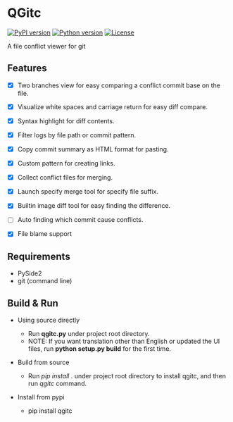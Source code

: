 # QGitc

[![PyPI version](https://img.shields.io/pypi/v/qgitc.svg)](https://pypi.org/project/qgitc)
[![Python version](https://img.shields.io/pypi/pyversions/qgitc.svg)](https://pypi.org/project/qgitc)
[![License](https://img.shields.io/badge/License-Apache%202.0-blue.svg)](LICENSE)

A file conflict viewer for git

## Features

- [x] Two branches view for easy comparing a conflict commit base on the file.
- [x] Visualize white spaces and carriage return for easy diff compare.
- [x] Syntax highlight for diff contents.
- [x] Filter logs by file path or commit pattern.
- [x] Copy commit summary as HTML format for pasting.
- [x] Custom pattern for creating links.
- [x] Collect conflict files for merging.
- [x] Launch specify merge tool for specify file suffix.
- [x] Builtin image diff tool for easy finding the difference.
- [ ] Auto finding which commit cause conflicts.
- [x] File blame support


## Requirements

- PySide2
- git (command line)


## Build & Run

- Using source directly
  - Run **qgitc.py** under project root directory.
  - NOTE: If you want translation other than English or updated the UI files, run **python setup.py build** for the first time.

- Build from source
  - Run *pip install .* under project root directory to install qgitc, and then run *qgitc* command.

- Install from pypi
  - pip install qgitc
